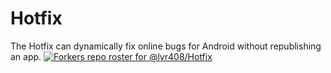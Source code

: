 # Hotfix
The Hotfix can dynamically fix online bugs for Android without republishing an app.
[![Forkers repo roster for @lyr408/Hotfix](https://reporoster.com/forks/lyr408/Hotfix)](https://github.com/lyr408/Hotfix/network/members)
